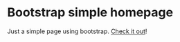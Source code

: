 # Bootstrap simple homepage

Just a simple page using bootstrap. [Check it out](https://joaopvgus.github.io/bootstrap_homepage/)!